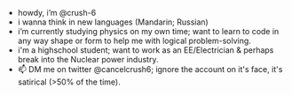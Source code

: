 - howdy, i’m @crush-6
- i wanna think in new languages (Mandarin; Russian)
- i’m currently studying physics on my own time; want to learn to code in any way shape or form to help me with logical problem-solving.
- i'm a highschool student; want to work as an EE/Electrician & perhaps break into the Nuclear power industry.
- 📫 DM me on twitter @cancelcrush6; ignore the account on it's face, it's satirical (>50% of the time).

<!---
crush-6/crush-6 is a ✨ special ✨ repository because its `README.md` (this file) appears on your GitHub profile.
You can click the Preview link to take a look at your changes.
--->
